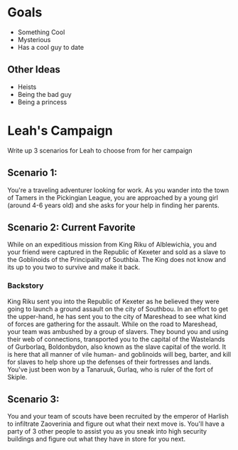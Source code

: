 # Goals
- Something Cool
- Mysterious
- Has a cool guy to date
## Other Ideas
- Heists
- Being the bad guy
- Being a princess

# Leah's Campaign
Write up 3 scenarios for Leah to choose from for her campaign

## Scenario 1:
You're a traveling adventurer looking for work. As you wander into the town of Tamers in the Pickingian League, you are approached by a young girl (around 4-6 years old) and she asks for your help in finding her parents. 

## Scenario 2: Current Favorite
While on an expeditious mission from King Riku of Alblewichia, you and your friend were captured in the Republic of Kexeter and sold as a slave to the Goblinoids of the Principality of Southbia. The King does not know and its up to you two to survive and make it back. 

### Backstory
King Riku sent you into the Republic of Kexeter as he believed they were going to launch a ground assault on the city of Southbou. In an effort to get the upper-hand, he has sent you to the city of Mareshead to see what kind of forces are gathering for the assault. While on the road to Mareshead, your team was ambushed by a group of slavers. They bound you and using their web of connections, transported you to the capital of the Wastelands of Gurborlaq, Boldonbydon, also known as the slave capital of the world. It is here that all manner of vile human- and goblinoids will beg, barter, and kill for slaves to help shore up the defenses of their fortresses and lands. You've just been won by a Tanaruuk, Gurlaq, who is ruler of the fort of Skiple. 

## Scenario 3:
You and your team of scouts have been recruited by the emperor of Harlish to infiltrate Zaoverinia and figure out what their next move is. You'll have a party of 3 other people to assist you as you sneak into high security buildings and figure out what they have in store for you next. 